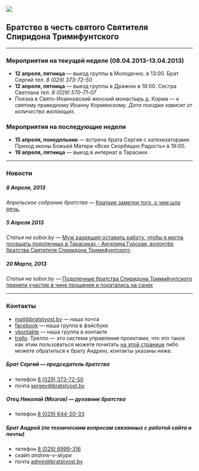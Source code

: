 ![](https://dl.dropbox.com/u/159112/BratstvoST/images/logo.gif)

## Братство в честь святого Святителя Спиридона Тримифунтского

---

### Мероприятия на текущей неделе (08.04.2013-13.04.2013)

* **12 апреля, пятница** — выезд группы в Молодечно. в 13:00. Брат Сергий тел. *8 (029) 373-72-50*
* **12 апреля, пятница** — выезд группы в Дражню в 18:00. Сестра Светлана *тел. 8 (029) 570-71-07*
* Поезка в Свято-Иоанновский женский монастырь д. Корма — к святому праведному Иоанну Кормянскому. *Дата поездки зависит от количества желающих*.

### Мероприятия на последующие недели
* **15 апреля, понедельник** — встреча брата Сергия с катехизаторами. Приход иконы Божьей Матери «Всех Скорбящих Радость» в 19:00.
* **19 апреля, пятница** — выезд в интернат в Тарасики.

---

### Новости

##### *8 Апреля, 2013*
*Апрельское собрание братства* — [Краткие заметки того, о чем шла речь.](notes080413.html)

##### *5 Апреля 2013*
*Статья на sobor.by* — [Муж разрешил оставить работу, чтобы я могла посещать подопечных в Тарасиках - Ангелина Гурская, волонтёр братства Святителя Спиридона Тримифунтского]()

##### *20 Марта, 2013*
*Статья на sobor.by* — [Подопечные братства Спиридона Тримифунтского приняли участие в чине прощения и покатались на санях](http://www.sobor.by/page/Podopechnie_bratstva_Spiridona_Trimifuntskogo_prinyali_uchastie_v_chine_proshcheniya_i_pokatalis_na_sanyah)

---

### Контакты

* [mail@bratstvost.by](mailto:mail@bratstvost.by) — наша почта
* [facebook](https://www.facebook.com/groups/bratstvost/) — наша группа в фэйсбуке
* [vkontakte](http://vk.com/bratstvost) — наша группа в контакте
* [trello](https://trello.com/bratstvost). Трелло — это система управления проектами, что это такое как этим пользоваться можете почитать [на этой странице](trello.html) либо можете обратиться к брату Андрею, контакты указаны ниже.

##### Брат Сергий — председатель братства

* телефон [8 (029) 373-72-50](phone:00375293737250)
* почта [sergey@bratstvost.by](mailto:admin@bratstvost.by)

##### Отец Николай (Мозгов) — духовник братства

* телефон [8 (029) 644-20-33](phone:00375296442033)

##### Брат Андрей (по техническим вопросам связанных с работой сайта и почты)

* телефон [8 (029) 6999-316](phone:00375296999316)
* скайп *andrew-v-skype*
* почта [admin@bratstvost.by](mailto:admin@bratstvost.by)

<!-- Yandex.Metrika counter -->
<script type="text/javascript">
(function (d, w, c) {
    (w[c] = w[c] || []).push(function() {
        try {
            w.yaCounter20900932 = new Ya.Metrika({id:20900932,
                    clickmap:true,
                    accurateTrackBounce:true});
        } catch(e) { }
    });

    var n = d.getElementsByTagName("script")[0],
        s = d.createElement("script"),
        f = function () { n.parentNode.insertBefore(s, n); };
    s.type = "text/javascript";
    s.async = true;
    s.src = (d.location.protocol == "https:" ? "https:" : "http:") + "//mc.yandex.ru/metrika/watch.js";

    if (w.opera == "[object Opera]") {
        d.addEventListener("DOMContentLoaded", f, false);
    } else { f(); }
})(document, window, "yandex_metrika_callbacks");
</script>
<noscript><div><img src="//mc.yandex.ru/watch/20900932" style="position:absolute; left:-9999px;" alt="" /></div></noscript>
<!-- /Yandex.Metrika counter -->
